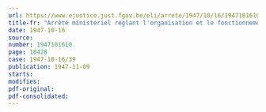 ```yaml
---
url: https://www.ejustice.just.fgov.be/eli/arrete/1947/10/16/1947101610/justel
title-fr: "Arrêté ministériel réglant l'organisation et le fonctionnement du Service social au Ministère de la Reconstruction"
date: 1947-10-16
source:
number: 1947101610
page: 10428
case: 1947-10-16/39
publication: 1947-11-09
starts:
modifies:
pdf-original:
pdf-consolidated:
---
```


